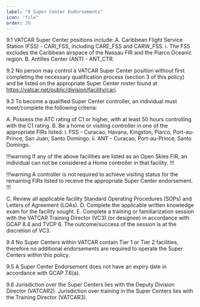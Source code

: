 ```yaml
---
label: "9 Super Center Endorsements"
icon: "file"
order: 20
---
```


9.1 VATCAR Super Center positions include:
    A. Caribbean Flight Service Station (FSS) - CARI_FSS, including CARE_FSS and CARW_FSS.
        i. The FSS excludes the Caribbean airspace of the Nassau FIR and the Piarco Oceanic region.
    B. Antilles Center (ANT) - ANT_CTR.

9.2 No person may control a VATCAR Super Center position without first completing the necessary qualification process (section 3 of this policy) and be listed on the appropriate Super Center roster found at https://vatcar.net/public/division/facility/cari.

9.3 To become a qualified Super Center controller, an individual must meet/complete the following criteria:

A. Possess the ATC rating of C1 or higher, with at least 50 hours controlling with the C1 rating.
B. Be a home or visiting controller in one of the appropriate FIRs listed:
    i. FSS - Curacao, Havana, Kingston, Piarco, Port-au-Prince, San Juan, Santo Domingo.
    ii. ANT - Curacao, Port-au-Prince, Santo Domingo.

!!!warning
If any of the above facilities are listed as an Open Skies FIR, an individual can not be considered a Home controller in that facility.
!!!

!!!warning
A controller is not required to achieve visiting status for the remaining FIRs listed to receive the appropriate Super Center endorsement.
!!!

C. Review all applicable facility Standard Operating Procedures (SOPs) and Letters of Agreement (LOAs).
D. Complete the applicable written knowledge exam for the facility sought.
E. Complete a training or familiarization session with the VATCAR Training Director (VC3) (or designee) in accordance with GCAP 8.4 and TVCP 6.  The outcome/success of the session is at the discretion of VC3.

9.4 No Super Centers within VATCAR contain Tier 1 or Tier 2 facilities, therefore no additional endorsements are required to operate the Super Centers within this policy.

9.5 A Super Center Endorsement does not have an expiry date in accordance with GCAP 7.6(a).

9.6 Jurisdiction over the Super Centers lies with the Deputy Division Director (VATCAR2).  Jurisdiction over training in the Super Centers lies with the Training Director (VATCAR3).